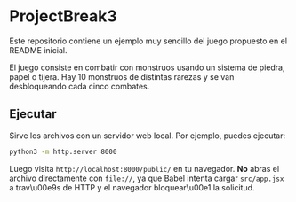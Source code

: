 # ProjectBreak3

Este repositorio contiene un ejemplo muy sencillo del juego propuesto en el README inicial.

El juego consiste en combatir con monstruos usando un sistema de piedra, papel o tijera.
Hay 10 monstruos de distintas rarezas y se van desbloqueando cada cinco combates.

## Ejecutar

Sirve los archivos con un servidor web local. Por ejemplo, puedes ejecutar:

```bash
python3 -m http.server 8000
```

Luego visita `http://localhost:8000/public/` en tu navegador. **No** abras el
archivo directamente con `file://`, ya que Babel intenta cargar `src/app.jsx`
a trav\u00e9s de HTTP y el navegador bloquear\u00e1 la solicitud.
